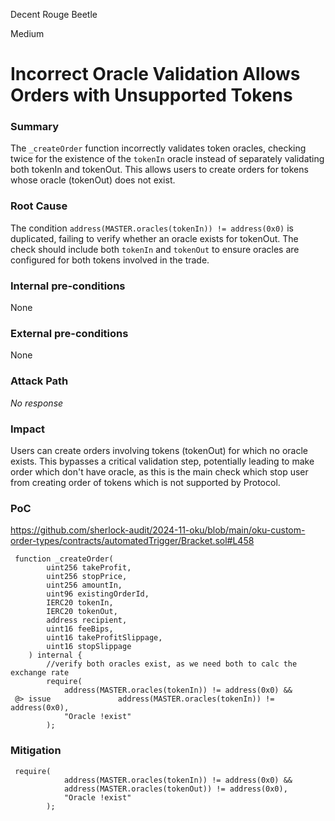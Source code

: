 Decent Rouge Beetle

Medium

# Incorrect Oracle Validation Allows Orders with Unsupported Tokens

### Summary

The `_createOrder` function incorrectly validates token oracles, checking twice for the existence of the `tokenIn` oracle instead of separately validating both tokenIn and tokenOut. This allows users to create orders for tokens whose oracle (tokenOut) does not exist.

### Root Cause

The condition `address(MASTER.oracles(tokenIn)) != address(0x0)` is duplicated, failing to verify whether an oracle exists for tokenOut. The check should include both `tokenIn` and `tokenOut` to ensure oracles are configured for both tokens involved in the trade.

### Internal pre-conditions

None

### External pre-conditions

None

### Attack Path

_No response_

### Impact

Users can create orders involving tokens (tokenOut) for which no oracle exists. This bypasses a critical validation step, potentially leading to make order which don't have oracle, as this is the main check which stop user from creating order of tokens which is not supported by Protocol.  

### PoC

https://github.com/sherlock-audit/2024-11-oku/blob/main/oku-custom-order-types/contracts/automatedTrigger/Bracket.sol#L458

```solidity 
 function _createOrder(
        uint256 takeProfit,
        uint256 stopPrice,
        uint256 amountIn,
        uint96 existingOrderId,
        IERC20 tokenIn,
        IERC20 tokenOut,
        address recipient,
        uint16 feeBips,
        uint16 takeProfitSlippage,
        uint16 stopSlippage
    ) internal {
        //verify both oracles exist, as we need both to calc the exchange rate
        require(
            address(MASTER.oracles(tokenIn)) != address(0x0) &&
 @> issue               address(MASTER.oracles(tokenIn)) != address(0x0),
            "Oracle !exist"
        );
```

### Mitigation

```solidity
 require(
            address(MASTER.oracles(tokenIn)) != address(0x0) &&
            address(MASTER.oracles(tokenOut)) != address(0x0),
            "Oracle !exist"
        );
```